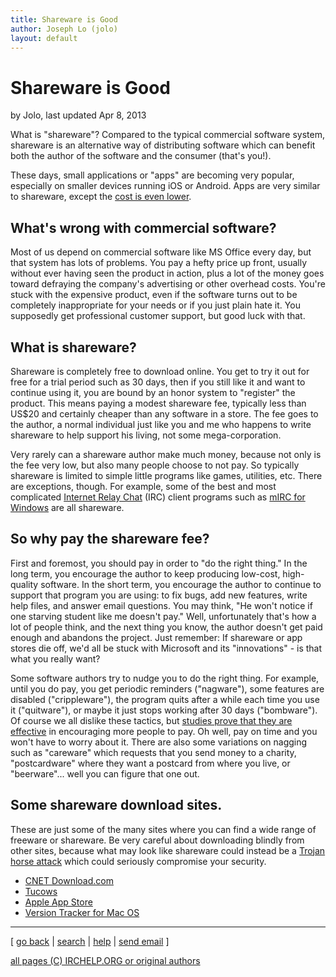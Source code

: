```yaml
---
title: Shareware is Good
author: Joseph Lo (jolo)
layout: default
---
```


# Shareware is Good

by Jolo, last updated Apr 8, 2013

What is "shareware"? Compared to the typical commercial software system,
shareware is an alternative way of distributing software which can benefit both the
author of the software and the consumer (that's you!).

These days, small applications or "apps" are becoming very popular, especially on
smaller devices running iOS or Android. Apps are very similar to shareware, except
the [cost is even lower](http://www.macworld.com/article/2032847/a-5-app-isnt-expensive-customers-need-to-help-fix-the-app-store-economy.html).

## What's wrong with commercial software?

Most of us depend on commercial software like MS Office every day, but that system
has lots of problems. You pay a hefty price up front, usually without ever having seen the
product in action, plus a lot of the money goes toward defraying the company's
advertising or other overhead costs. You're stuck with the expensive product,
even if the software turns out to be completely inappropriate for your needs or if you just
plain hate it. You supposedly get professional customer support, but good luck with that.

## What is shareware?

Shareware is completely free to download online. You get to try it out for free
for a trial period such as 30 days, then if you still like it and want to
continue using it, you are bound by an honor system to "register" the product.
This means paying a modest shareware fee, typically less than US$20 and
certainly cheaper than any software in a store. The fee goes to the author, a
normal individual just like you and me who happens to write shareware to help
support his living, not some mega-corporation.

Very rarely can a shareware author make much money, because not only is the fee very low,
but also many people choose to not pay. So
typically shareware is limited to simple little programs like games, utilities,
etc. There are exceptions, though. For example, some of the best and
most complicated [Internet Relay Chat](http://www.irchelp.org/) (IRC) client
programs such as [mIRC for Windows](/irchelp/mirc/) are all shareware.

## So why pay the shareware fee?

First and foremost, you should pay in order to "do the right thing." In the
long term, you encourage the author to keep producing low-cost, high-quality
software. In the short term, you encourage the author to continue to support
that program you are using: to fix bugs, add new features, write help files,
and answer email questions. You may think, "He won't notice if one starving
student like me doesn't pay." Well, unfortunately that's how a lot of people
think, and the next thing you know, the author doesn't get paid enough and abandons the
project. Just remember: If shareware or app stores die off, we'd all be stuck with Microsoft and
its "innovations" - is that what you really want?

Some software authors try to nudge you to do the right thing. For example, until you do
pay, you get periodic reminders ("nagware"), some features are disabled
("crippleware"), the program quits after a while each time you use it
("quitware"), or maybe it just stops working after 30 days ("bombware"). Of course we
all dislike these tactics, but [studies prove that they are
effective](/irchelp/misc/why_do_people_register.html)
in encouraging more people to pay. Oh well, pay on time and
you won't have to worry about it. There are also some variations on
nagging such as "careware" which requests that you send money to a charity,
"postcardware" where they want a postcard from where you
live, or "beerware"... well you can figure that one out.

## Some shareware download sites.

These are just some of the many sites where you can find a wide range of
freeware or shareware. Be very careful about downloading blindly from other sites,
because what may look like shareware could instead be a [Trojan horse
attack](/irchelp/security/trojan.html) which could seriously compromise your
security.

  * [CNET Download.com](http://download.cnet.com/)
  * [Tucows](http://www.tucows.com/)
  * [Apple App Store](http://www.apple.com/osx/apps/app-store.html)
  * [Version Tracker for Mac OS](http://www.versiontracker.com/)

* * *



[ [go back](/irchelp/) | [search](/irchelp/search_engine.cgi) |
[help](/irchelp/help.html) | [send email](/irchelp/mail.cgi) ]

[all pages (C) IRCHELP.ORG or original authors](/irchelp/credit.html)
